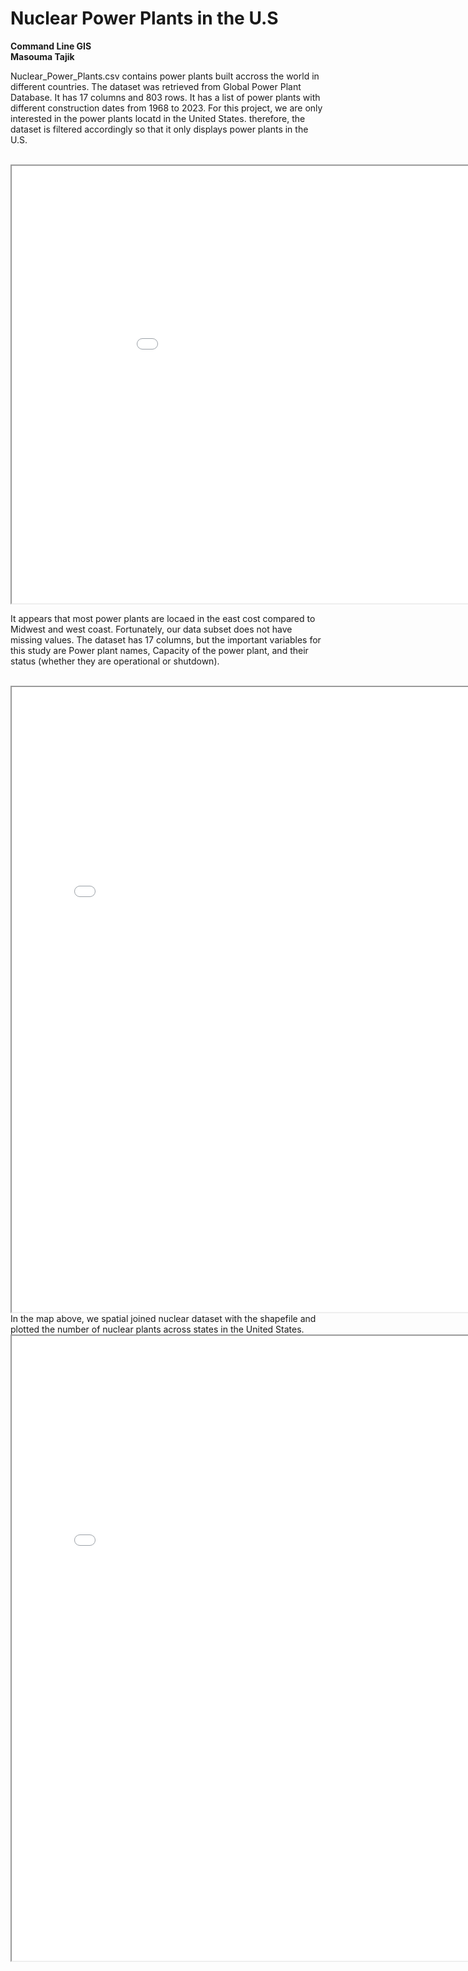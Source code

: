 ---
---
# Nuclear Power Plants in the U.S <br>
**Command Line GIS**<br>
**Masouma Tajik**<br>

<p>Nuclear_Power_Plants.csv contains power plants built accross the world in different countries. The dataset was retrieved from Global Power Plant Database. It has 17 columns and 803 rows. It has a list of power plants with different construction dates from 1968 to 2023.  For this project, we are only interested in the power plants locatd in the United States. therefore, the dataset is filtered accordingly so that it only displays power plants in the U.S.</p> 
<br>
<iframe src="Distribution_map.html" width="1000" height="700"></iframe>
<br>
<p>It appears that most power plants are locaed in the east cost compared to Midwest and west coast. Fortunately, our data subset does not have missing values. The dataset has 17 columns, but the important variables for this study are Power plant names, Capacity of the power plant, and their status (whether they are operational or shutdown).</p> 
<br>
<iframe src="map_number_of_nuclear_plants.png" width="800" height="1000"></iframe>
<br>
In the map above, we spatial joined nuclear dataset with the shapefile and plotted the number of nuclear plants across states in the United States.
<br>
<iframe src="map_with_nuclear_points.png" width="800" height="1000"></iframe>
<br>  
